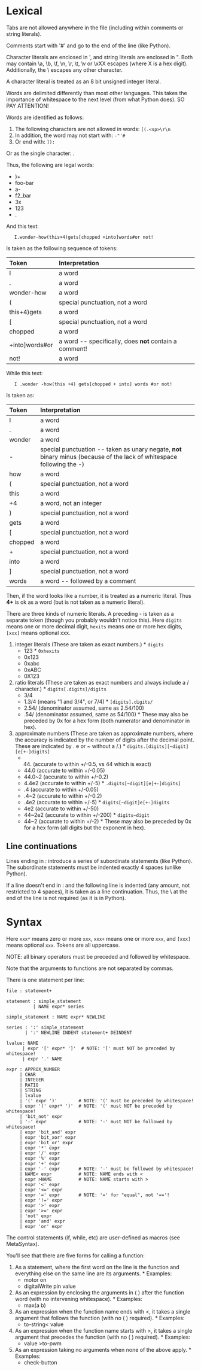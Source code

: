 # Lexical #

Tabs are not allowed anywhere in the file (including within comments or string literals).

Comments start with '#' and go to the end of the line (like Python).

Character literals are enclosed in ', and string literals are enclosed in ".  Both may contain \a, \b, \f, \n, \r, \t, \v or \xXX escapes (where X is a hex digit).  Additionally, the \ escapes any other character.

A character literal is treated as an 8 bit unsigned integer literal.

Words are delimited differently than most other languages.  This takes the importance of whitespace to the next level (from what Python does).  SO PAY ATTENTION!

Words are identified as follows:

  1. The following characters are not allowed in words: `[(.<sp>\r\n`
  1. In addition, the word may not start with: `-"'#`
  1. Or end with: `]):`

Or as the single character: .

Thus, the following are legal words:

  * )+
  * foo-bar
  * a-
  * f2\_bar
  * 3x
  * 123
  * .

And this text:

```
   I.wonder-how(this+4)gets[chopped +into]words#or not!
```

Is taken as the following sequence of tokens:

| **Token**        | **Interpretation** |
|:-----------------|:-------------------|
| I                | a word             |
| .                | a word             |
| wonder-how       | a word             |
| (                | special punctuation, not a word |
| this+4)gets      | a word             |
| [                | special punctuation, not a word |
| chopped          | a word             |
| +into]words#or   | a word -- specifically, does **not** contain a comment! |
| not!             | a word             |

While this text:

```
   I .wonder -how(this +4) gets[chopped + into] words #or not!
```

Is taken as:

| **Token**        | **Interpretation** |
|:-----------------|:-------------------|
| I                | a word             |
| .                | a word             |
| wonder           | a word             |
| -                | special punctuation -- taken as unary negate, **not** binary minus (because of the lack of whitespace following the -) |
| how              | a word             |
| (                | special punctuation, not a word |
| this             | a word             |
| +4               | a word, not an integer |
| )                | special punctuation, not a word |
| gets             | a word             |
| [                | special punctuation, not a word |
| chopped          | a word             |
| +                | special punctuation, not a word |
| into             | a word             |
| ]                | special punctuation, not a word |
| words            | a word -- followed by a comment |

Then, if the word looks like a number, it is treated as a numeric literal.  Thus **4+** is ok as a word (but is not taken as a numeric literal).

There are three kinds of numeric literals.  A preceding - is taken as a separate token (though you probably wouldn't notice this).  Here `digits` means one or more decimal digit, `hexits` means one or more hex digits, `[xxx]` means optional xxx.

  1. integer literals (These are taken as exact numbers.)
    * `digits`
      * 123
    * `0xhexits`
      * 0x123
      * 0xabc
      * 0xABC
      * 0X123
  1. ratio literals (These are taken as exact numbers and always include a / character.)
    * `digits[.digits]/digits`
      * 3/4
      * 1.3/4 (means "1 and 3/4", or 7/4)
    * `[digits].digits/`
      * 2.54/ (denominator assumed, same as 2.54/100)
      * .54/ (denominator assumed, same as 54/100)
    * These may also be preceded by 0x for a hex form (both numerator and denominator in hex).
  1. approximate numbers (These are taken as approximate numbers, where the accuracy is indicated by the number of digits after the decimal point.  These are indicated by . e or ~ without a /.)
    * `digits.[digits][~digit][e[+-]digits]`
      * 44. (accurate to within +/-0.5, vs 44 which is exact)
      * 44.0 (accurate to within +/-0.05)
      * 44.0~2 (accurate to within +/-0.2)
      * 4.4e2 (accurate to within +/-5)
    * `.digits[~digit][e[+-]digits]`
      * .4 (accurate to within +/-0.05)
      * .4~2 (accurate to within +/-0.2)
      * .4e2 (accurate to within +/-5)
    * `digits[~digit]e[+-]digits`
      * 4e2 (accurate to within +/-50)
      * 44~2e2 (accurate to within +/-200)
    * `digits~digit`
      * 44~2 (accurate to within +/-2)
    * These may also be preceded by 0x for a hex form (all digits but the exponent in hex).

## Line continuations ##

Lines ending in : introduce a series of subordinate statements (like Python).  The subordinate statements must be indented exactly 4 spaces (unlike Python).

If a line doesn't end in : and the following line is indented (any amount, not restricted to 4 spaces), it is taken as a line continuation.  Thus, the \ at the end of the line is not required (as it is in Python).

# Syntax #

Here `xxx*` means zero or more `xxx`, `xxx+` means one or more `xxx`, and `[xxx]` means optional `xxx`.  Tokens are all uppercase.

NOTE: all binary operators must be preceded and followed by whitespace.

Note that the arguments to functions are not separated by commas.

There is one statement per line:

```
file : statement+

statement : simple_statement
          | NAME expr* series

simple_statement : NAME expr* NEWLINE

series : ':' simple_statement
       | ':' NEWLINE INDENT statement+ DEINDENT

lvalue: NAME
      | expr '[' expr* ']'  # NOTE: '[' must NOT be preceded by whitespace!
      | expr '.' NAME

expr : APPROX_NUMBER
     | CHAR
     | INTEGER
     | RATIO
     | STRING
     | lvalue
     | '(' expr ')'        # NOTE: '(' must be preceded by whitespace!
     | expr '(' expr* ')'  # NOTE: '(' must NOT be preceded by whitespace!
     | 'bit_not' expr
     | '-' expr            # NOTE: '-' must NOT be followed by whitespace!
     | expr 'bit_and' expr
     | expr 'bit_xor' expr
     | expr 'bit_or' expr
     | expr '*' expr
     | expr '/' expr
     | expr '%' expr
     | expr '+' expr
     | expr '-' expr       # NOTE: '-' must be followed by whitespace!
     | NAME< expr          # NOTE: NAME ends with <
     | expr >NAME          # NOTE: NAME starts with >
     | expr '<' expr
     | expr '<=' expr
     | expr '=' expr       # NOTE: '=' for "equal", not '=='!
     | expr '!=' expr
     | expr '>' expr
     | expr '>=' expr
     | 'not' expr
     | expr 'and' expr
     | expr 'or' expr
```

The control statements (if, while, etc) are user-defined as macros (see MetaSyntax).

You'll see that there are five forms for calling a function:

  1. As a statement, where the first word on the line is the function and everything else on the same line are its arguments.
    * Examples:
      * motor on
      * digitalWrite pin value
  1. As an expression by enclosing the arguments in ( ) after the function word (with no intervening whitespace).
    * Examples:
      * max(a b)
  1. As an expression when the function name ends with <, it takes a single argument that follows the function (with no ( ) required).
    * Examples:
      * to-string< value
  1. As an expression when the function name starts with >, it takes a single argument that precedes the function (with no ( ) required).
    * Examples:
      * value >to-pwm
  1. As an expression taking no arguments when none of the above apply.
    * Examples:
      * check-button